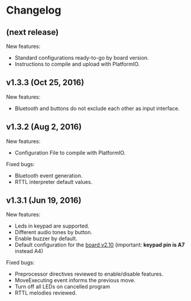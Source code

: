 
# Changelog

## (next release)
New features:
- Standard configurations ready-to-go by board version.
- Instructions to compile and upload with PlatformIO.

## v1.3.3 (Oct 25, 2016)

New features:
- Bluetooth and buttons do not exclude each other as input interface.

## v1.3.2 (Aug 2, 2016)

New features:
- Configuration File to compile with PlatformIO.

Fixed bugs:
- Bluetooth event generation.
- RTTL interpreter default values.

## v1.3.1 (Jun 19, 2016)

New features:
- Leds in keypad are supported.
- Different audio tones by button.
- Enable buzzer by default.
- Default configuration for the [board v2.10](https://github.com/escornabot/electronics/tree/master/Escorna_CPU_2_1) (important: __keypad pin is A7__ instead A4)

Fixed bugs:
- Preprocessor directives reviewed to enable/disable features.
- MoveExecuting event informs the previous move.
- Turn off all LEDs on cancelled program
- RTTL melodies reviewed.

